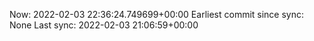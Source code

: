 Now: 2022-02-03 22:36:24.749699+00:00 Earliest commit since sync: None Last sync: 2022-02-03 21:06:59+00:00
